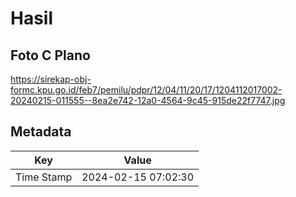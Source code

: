 # Hasil

## Foto C Plano

https://sirekap-obj-formc.kpu.go.id/feb7/pemilu/pdpr/12/04/11/20/17/1204112017002-20240215-011555--8ea2e742-12a0-4564-9c45-915de22f7747.jpg


## Metadata

| Key        | Value               |
| ---------- | ------------------- |
| Time Stamp | 2024-02-15 07:02:30 |



